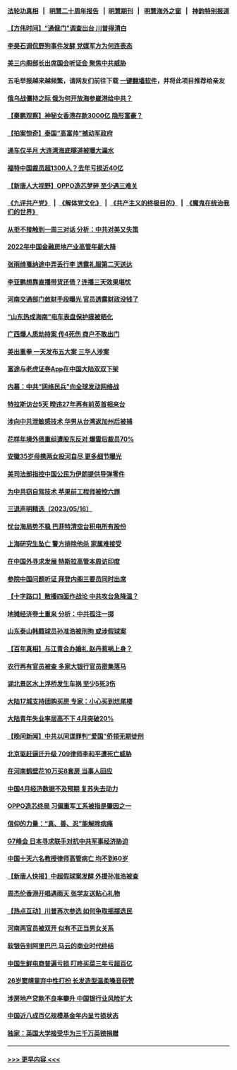#### [法轮功真相](https://github.com/gfw-breaker/truth/blob/master/README.md?t=0) &nbsp;&nbsp;|&nbsp;&nbsp; [明慧二十周年报告](https://github.com/gfw-breaker/mh-reports/blob/master/README.md?t=0) &nbsp;&nbsp;|&nbsp;&nbsp;[明慧期刊](https://github.com/gfw-breaker/mh-qikan) &nbsp;&nbsp;|&nbsp;&nbsp; [明慧海外之窗](https://github.com/gfw-breaker/mh-news/blob/master/README.md?t=0) &nbsp;&nbsp;|&nbsp;&nbsp; [神韵特别报道](https://github.com/gfw-breaker/mh-news/blob/master/shenyun.md?t=0)
#### [【方伟时间】“通俄门”调查出台 川普得清白](../pages/nsc413/n13998481.md?t=05171243) 
#### [李昊石调侃野狗事件发酵 党媒军方为何连表态](../pages/nsc413/n13998499.md?t=05171243) 
#### [美三内阁部长出席国会听证会 聚焦中共威胁](../pages/nsc413/n13998498.md?t=05171243) 
#### 五毛举报越来越频繁，请网友们前往下载 [一键翻墙软件](https://github.com/gfw-breaker/ssr-accounts)，并将此项目推荐给亲友
#### [俄乌战僵持之际 俄为何开放海参崴港给中共？](../pages/nsc413/n13998109.md?t=05171243) 
#### [【秦鹏观察】神秘女香港存款3000亿 隐形富豪？](../pages/nsc413/n13998472.md?t=05171243) 
#### [【拍案惊奇】泰国“高富帅”撼动军政府](../pages/nsc413/n13998434.md?t=05171243) 
#### [通车仅半月 大连湾海底隧道被曝大漏水](../pages/nsc413/n13998395.md?t=05171243) 
#### [福特中国裁员超1300人？去年亏损近40亿](../pages/nsc413/n13998435.md?t=05171243) 
#### [【新唐人大视野】OPPO造芯梦碎 至少遇三难关](../pages/nsc413/n13998213.md?t=05171243) 
#### [《九评共产党》](https://github.com/begood0513/9ping.md/blob/master/README.md) &nbsp;|&nbsp; [《解体党文化》](../../../../jtdwh.md/blob/master/README.md)  &nbsp;|&nbsp; [《共产主义的终极目的》](../../../../gczydzjmd.md/blob/master/README.md) &nbsp;|&nbsp; [《魔鬼在统治我们的世界》](../../../../mgztzwmdsj.md/blob/master/README.md) 
#### [从拒不接触到一周三对话 分析：中共对美又失策](../pages/nsc413/n13988279.md?t=05171243) 
#### [2022年中国金融房地产业高管年薪大降](../pages/nsc413/n13998296.md?t=05171243) 
#### [张雨绮戛纳途中弄丢行李 透露礼服第二天送达](../pages/nsc413/n13998384.md?t=05171243) 
#### [李亚鹏想靠直播带货还债？连播三天效果堪忧](../pages/nsc413/n13998337.md?t=05171243) 
#### [河南交通部门敛财手段曝光 官员透露财政没钱了](../pages/nsc413/n13998389.md?t=05171243) 
#### [“山东热成海南”电车表盘保护膜被晒化](../pages/nsc413/n13998342.md?t=05171243) 
#### [广西爆人质劫持案 传4死伤 商户不敢出门](../pages/nsc413/n13998283.md?t=05171243) 
#### [美出重拳 一天发布五大案 三华人涉案](../pages/nsc413/n13998350.md?t=05171243) 
#### [富途与老虎证券App在中国大陆双双下架](../pages/nsc413/n13998258.md?t=05171243) 
#### [内幕：中共“网络民兵”向全球发动网络战](../pages/nsc413/n13997555.md?t=05171243) 
#### [特拉斯访台5天 暌违27年再有前英首相来台](../pages/nsc413/n13998148.md?t=05171243) 
#### [涉向中共泄敏感技术 华男从台湾返加州后被捕](../pages/nsc413/n13998300.md?t=05171243) 
#### [花样年境外债重组遭股东反对 爆雷后裁员70%](../pages/nsc413/n13998243.md?t=05171243) 
#### [安徽35岁母携两女投河自尽 更多细节曝光](../pages/nsc413/n13998266.md?t=05171243) 
#### [美司法部指控中国公民为伊朗提供导弹零件](../pages/nsc413/n13998292.md?t=05171243) 
#### [为中共窃自驾技术 苹果前工程师被控六罪](../pages/nsc413/n13998287.md?t=05171243) 
#### [三退声明精选（2023/05/16）](../pages/nsc413/n13998285.md?t=05171243) 
#### [忧台海局势不稳 巴菲特清空台积电所有股份](../pages/nsc413/n13998249.md?t=05171243) 
#### [上海研究生坠亡 警方排除他杀 家属难接受](../pages/nsc413/n13998204.md?t=05171243) 
#### [在中国外寻求发展 特斯拉高管本周访印度](../pages/nsc413/n13998252.md?t=05171243) 
#### [参院中国问题听证 拜登内阁三要员同时出席](../pages/nsc413/n13998154.md?t=05171243) 
#### [【十字路口】散播四面作战论 中共攻台急降温？](../pages/nsc413/n13998217.md?t=05171243) 
#### [地摊经济卷土重来 分析：中共孤注一掷](../pages/nsc413/n13998101.md?t=05171243) 
#### [山东泰山韩籍球员孙准浩被刑拘 或涉假球案](../pages/nsc413/n13998018.md?t=05171243) 
#### [【百年真相】与江青合办婚礼 赵丹惹祸上身？](../pages/nsc413/n13997574.md?t=05171243) 
#### [农行再有官员被查 多家大银行官员密集落马](../pages/nsc413/n13998108.md?t=05171243) 
#### [湖北景区水上浮桥发生车祸  至少5死3伤](../pages/nsc413/n13998074.md?t=05171243) 
#### [大陆17城支持团购买房 专家：小心买到烂尾楼](../pages/nsc413/n13998024.md?t=05171243) 
#### [大陆青年失业率居高不下 4月突破20%](../pages/nsc413/n13998023.md?t=05171243) 
#### [【晚间新闻】中共以间谍罪判“爱国”侨领无期徒刑](../pages/nsc413/n13998014.md?t=05171243) 
#### [北京驱赶逼迁升级 709律师李和平遭死亡威胁](../pages/nsc413/n13997919.md?t=05171243) 
#### [在河南鹤壁花10万买8套房 当事人回应](../pages/nsc413/n13997911.md?t=05171243) 
#### [中国4月经济数据不及预期 复苏失去动力](../pages/nsc413/n13997904.md?t=05171243) 
#### [OPPO造芯终局 习偏重军工系被指是肇因之一](../pages/nsc413/n13997811.md?t=05171243) 
#### [信仰的力量：“真、善、忍”能解除病痛](../pages/nsc413/n13997788.md?t=05171243) 
#### [G7峰会 日本寻求联手对抗中共军事经济胁迫](../pages/nsc413/n13997863.md?t=05171243) 
#### [中国十天六名教授律师高管病亡 均不到60岁](../pages/nsc413/n13997864.md?t=05171243) 
#### [【新唐人快报】中超假球案发酵 外援孙准浩被查](../pages/nsc413/n13997779.md?t=05171243) 
#### [周杰伦香港开唱遇雨天 张学友送贴心礼物](../pages/nsc413/n13997729.md?t=05171243) 
#### [【热点互动】川普再次参选 如何争取摇摆选民](../pages/nsc413/n13997773.md?t=05171243) 
#### [河南两官员被双开 似有不正当男女关系](../pages/nsc413/n13997756.md?t=05171243) 
#### [软银告别阿里巴巴 马云的商业时代终结](../pages/nsc413/n13997714.md?t=05171243) 
#### [中国生鲜电商普遍亏损 叮咚买菜三年亏超百亿](../pages/nsc413/n13997749.md?t=05171243) 
#### [26岁窦靖童弃中性打扮 长发造型温柔嗓音获赞](../pages/nsc413/n13997694.md?t=05171243) 
#### [涉房地产贷款不良率攀升 中国银行业风险扩大](../pages/nsc413/n13997746.md?t=05171243) 
#### [中国近八成百亿规模基金年内呈亏损状态](../pages/nsc413/n13997719.md?t=05171243) 
#### [独家：英国大学接受华为三千万英镑捐赠](../pages/nsc413/n13997439.md?t=05171243) 

----
#### [ >>> 更早内容 <<< ](../indexes/nsc413-earlier.md)
